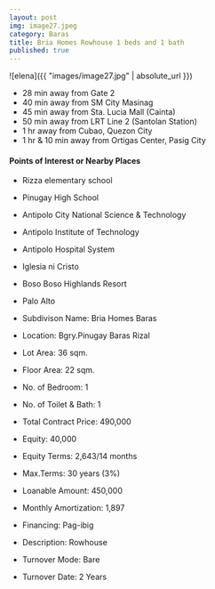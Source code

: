 ```yaml
---
layout: post
img: image27.jpeg
category: Baras
title: Bria Homes Rowhouse 1 beds and 1 bath
published: true
---
```


![elena]({{ "images/image27.jpg" | absolute_url }})


- 28 min away from Gate 2
- 40 min away from SM City Masinag
- 45 min away from Sta. Lucia Mall (Cainta)
- 50 min away from LRT Line 2 (Santolan Station)
- 1 hr away from Cubao, Quezon City
- 1 hr & 10 min away from Ortigas Center, Pasig City

<h4>Points of Interest or Nearby Places</h4>

- Rizza elementary school
- Pinugay High School
- Antipolo City National Science & Technology
- Antipolo Institute of Technology
- Antipolo Hospital System
- Iglesia ni Cristo 
- Boso Boso Highlands Resort
- Palo Alto

- Subdivison Name: Bria Homes Baras 
- Location: Bgry.Pinugay Baras Rizal
- Lot Area: 36 sqm.
- Floor Area: 22 sqm.
- No. of Bedroom: 1
- No. of Toilet & Bath: 1

- Total Contract Price: 490,000
- Equity: 40,000
- Equity Terms: 2,643/14 months
- Max.Terms: 30 years (3%)
- Loanable Amount: 450,000
- Monthly Amortization: 1,897

- Financing: Pag-ibig
- Description: Rowhouse
- Turnover Mode: Bare
- Turnover Date: 2 Years


